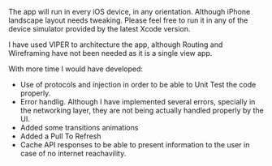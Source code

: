 The app will run in every iOS device, in any orientation. Although iPhone landscape layout needs tweaking.
Please feel free to run it in any of the device simulator provided by the latest Xcode version.

I have used VIPER to architecture the app, although Routing and Wireframing have not been needed as it is a single view app.

With more time I would have developed:
+ Use of protocols and injection in order to be able to Unit Test the code properly.
+ Error handlig. Although I have implemented several errors, specially in the networking layer, they are 
not being actually handled properly by the UI.
+ Added some transitions animations
+ Added a Pull To Refresh
+ Cache API responses to be able to present information to the user in case of no internet reachavility.

